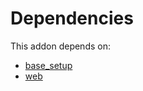 # Dependencies

This addon depends on:

- [base_setup](https://github.com/bringout/oca-ocb-core)
- [web](https://github.com/bringout/oca-ocb-core)
